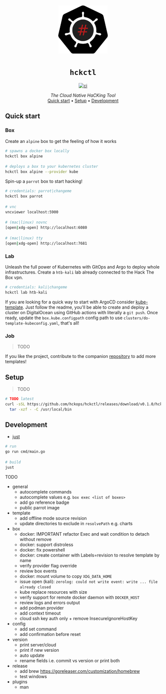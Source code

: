 <p align="center">
  <img width="160" src="docs/logo.svg" alt="logo">
</p>

<h1 align="center"><code>hckctl</code></h1>

<p align="center">
  <a href="https://github.com/hckops/hckctl/actions/workflows/ci.yaml">
    <img src="https://github.com/hckops/hckctl/actions/workflows/ci.yaml/badge.svg" alt="ci">
  </a>
</p>

<p align="center">
  <i>The Cloud Native HaCKing Tool</i><br>
  <a href="#quick-start">Quick start</a>&nbsp;&bull;
  <a href="#setup">Setup</a>&nbsp;&bull;
  <a href="#development">Development</a>
</p>

<!--
TODO description/screenshot/video/gif

A novel Breach and Attack Simulation (BAS) engine with a declarative approach to launch manual and automated attacks, either against a sandbox lab or your infrastructure.
It leverages pre-defined and always up-to-date recipes of your everyday tools to probe and verify your security posture.
Designed to transparently run locally, remotely or integrated in pipelines and to analyze, aggregate and export reports.
-->

## Quick start

### Box

Create an `alpine` box to get the feeling of how it works
```bash
# spawns a docker box locally
hckctl box alpine

# deploys a box to your kubernetes cluster
hckctl box alpine --provider kube
```

Spin-up a `parrot` box to start hacking!
```bash
# credentials: parrot|changeme
hckctl box parrot

# vnc
vncviewer localhost:5900

# (mac|linux) novnc
[open|xdg-open] http://localhost:6080

# (mac|linux) tty
[open|xdg-open] http://localhost:7681
```

### Lab

Unleash the full power of Kubernetes with GitOps and Argo to deploy whole infrastructures.
Create a `htb-kali` lab already connected to the Hack The Box vpn. 
```bash
# credentials: kali|changeme
hckctl lab htb-kali
```

If you are looking for a quick way to start with ArgoCD consider [kube-template](https://github.com/hckops/kube-template).
Just follow the readme, you'll be able to create and deploy a cluster on DigitalOcean using GitHub actions with literally a `git push`.
Once ready, update the `box.kube.configpath` config path to use `clusters/do-template-kubeconfig.yaml`, that's all!

### Job

> TODO

If you like the project, contribute to the companion [repository](https://github.com/hckops/megalopolis) to add more templates!

## Setup

> TODO

```bash
# TODO latest
curl -sSL https://github.com/hckops/hckctl/releases/download/v0.1.0/hckctl_linux_x86_64.tar.gz | \
  tar -xzf - -C /usr/local/bin
```

## Development

* [just](https://github.com/casey/just)

```bash
# run
go run cmd/main.go

# build
just
```

TODO
* general
    - autocomplete commands
    - autocomplete values e.g. `box exec <list of boxes>`
    - add go reference badge
    - public parrot image
* template
    - add offline mode source revision
    - update directories to exclude in `resolvePath` e.g. charts
* box
    - docker: IMPORTANT refactor Exec and wait condition to detach without remove
    - docker: support distroless
    - docker: fix powershell
    - docker: create container with Labels=revision to resolve template by name
    - verify provider flag override
    - review box events
    - docker: mount volume to copy `XDG_DATA_HOME`
    - issue open (kali): `zerolog: could not write event: write ... file already closed`
    - kube replace resources with size
    - verify support for remote docker daemon with `DOCKER_HOST`
    - review logs and errors output
    - add podman provider
    - add context timeout
    - cloud ssh key auth only + remove InsecureIgnoreHostKey
* config
    - add set command
    - add confirmation before reset
* version
    - print server/cloud
    - print if new version
    - auto update
    - rename fields i.e. commit vs version or print both
* release
    - add brew https://goreleaser.com/customization/homebrew
    - test windows
* plugins
    - man
